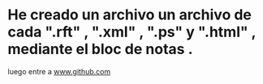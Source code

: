 # He creado un archivo un archivo de cada ".rft" , ".xml" , ".ps" y ".html" , mediante el bloc de notas .
luego entre a www.github.com
